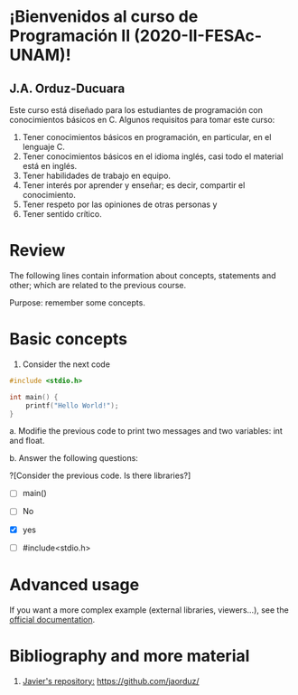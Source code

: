 # ¡Bienvenidos al curso de Programación II (2020-II-FESAc-UNAM)!
## J.A. Orduz-Ducuara

Este curso está diseñado para los estudiantes de programación con conocimientos básicos en C.
Algunos requisitos para tomar este curso:
1. Tener conocimientos básicos en programación, en particular, en el lenguaje C.
2. Tener conocimientos básicos en el idioma inglés, casi todo el material está en inglés.
3. Tener habilidades de trabajo en equipo.
4. Tener interés por aprender y enseñar; es decir, compartir el conocimiento.
5. Tener respeto por las opiniones de otras personas  y 
6. Tener sentido crítico.


# Review


The following lines contain information about concepts, statements and other; which are 
related to the previous course.

Purpose: remember some concepts.


# Basic concepts


1. Consider the next code

```C runnable
#include <stdio.h>

int main() {
	printf("Hello World!");
}

```
a. Modifie the previous code to print two messages and two variables: int and float. 


b. Answer the following questions:

?[Consider the previous code. Is there libraries?] 
-[ ] main()
-[ ] No
-[x] yes
-[ ] #include<stdio.h>



# Advanced usage

If you want a more complex example (external libraries, viewers...), see the [official documentation](https://tech.io/playgrounds/408/tech-io-documentation).


# Bibliography and more material
1. [Javier's repository:](https://github.com/jaorduz/) https://github.com/jaorduz/
